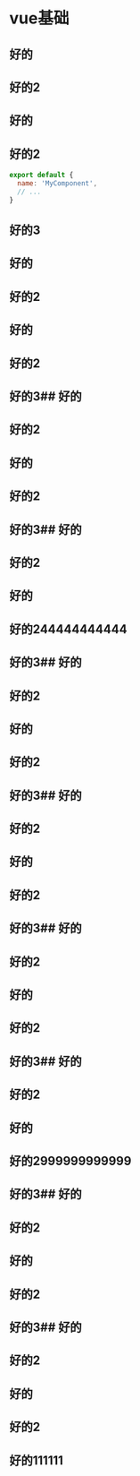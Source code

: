 # vue基础

## 好的
## 好的2
## 好的
## 好的2
``` js
export default {
  name: 'MyComponent',
  // ...
}
```
## 好的3
## 好的
## 好的2
## 好的
## 好的2

## 好的3## 好的
## 好的2
## 好的
## 好的2

## 好的3## 好的
## 好的2
## 好的
## 好的244444444444

## 好的3## 好的
## 好的2
## 好的
## 好的2

## 好的3## 好的
## 好的2
## 好的
## 好的2

## 好的3## 好的
## 好的2
## 好的
## 好的2

## 好的3## 好的
## 好的2
## 好的
## 好的2999999999999

## 好的3## 好的
## 好的2
## 好的
## 好的2

## 好的3## 好的
## 好的2
## 好的
## 好的2

## 好的111111